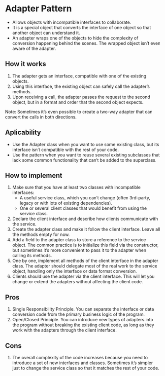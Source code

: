 # Adapter Pattern
- Allows objects with incompatible interfaces to collaborate.
- It is a special object that converts the interface of one object so that another object can understand it.
- An adapter wraps one of the objects to hide the complexity of conversion happening behind the scenes. The wrapped object isn’t even aware of the adapter. 

## How it works
1. The adapter gets an interface, compatible with one of the existing objects.
2. Using this interface, the existing object can safely call the adapter’s methods.
3. Upon receiving a call, the adapter passes the request to the second object, but in a format and order that the second object expects.

Note: Sometimes it’s even possible to create a two-way adapter that can convert the calls in both directions.

## Aplicability
- Use the Adapter class when you want to use some existing class, but its interface isn’t compatible with the rest of your code.
- Use the pattern when you want to reuse several existing subclasses that lack some common functionality that can’t be added to the superclass.

## How to implement
1. Make sure that you have at least two classes with incompatible interfaces:
    - A useful service class, which you can’t change (often 3rd-party, legacy or with lots of existing dependencies).
    - One or several client classes that would benefit from using the service class.
2. Declare the client interface and describe how clients communicate with the service.
3. Create the adapter class and make it follow the client interface. Leave all the methods empty for now.
4. Add a field to the adapter class to store a reference to the service object. The common practice is to initialize this field via the constructor, but sometimes it’s more convenient to pass it to the adapter when calling its methods.
5. One by one, implement all methods of the client interface in the adapter class. The adapter should delegate most of the real work to the service object, handling only the interface or data format conversion.
6. Clients should use the adapter via the client interface. This will let you change or extend the adapters without affecting the client code.

## Pros
1. Single Responsibility Principle. You can separate the interface or data conversion code from the primary business logic of the program.
2. Open/Closed Principle. You can introduce new types of adapters into the program without breaking the existing client code, as long as they work with the adapters through the client interface.

## Cons
1. The overall complexity of the code increases because you need to introduce a set of new interfaces and classes. Sometimes it’s simpler just to change the service class so that it matches the rest of your code.